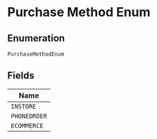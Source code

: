 
# Purchase Method Enum

## Enumeration

`PurchaseMethodEnum`

## Fields

| Name |
|  --- |
| `INSTORE` |
| `PHONEORDER` |
| `ECOMMERCE` |

